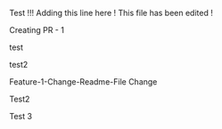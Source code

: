 Test !!!
Adding this line here !
This file has been edited !

Creating PR - 1

test

test2


Feature-1-Change-Readme-File Change

Test2

Test 3

